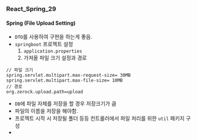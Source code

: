 ### React_Spring_29

#### Spring (File Upload Setting)
- `DTO`를 사용하여 구현을 하는게 좋음.
- `springboot` 프로젝트 설정
  1. `application.properties`
  2. 가져올 파일 크기 설정과 경로
```
// 파일 크기
spring.servlet.multipart.max-request-size= 30MB
spring.servlet.multipart.max-file-size= 10MB
// 경로
org.zerock.upload.path=upload
```
- `DB`에 파일 자체를 저장을 할 경우 저장크기가 큼
- 파일의 이름을 저장을 해야함.
- 프로젝트 시작 시 저장될 폴더 등등 컨트롤러에서 파일 처리를 위한 `util` 패키지 구성
- 